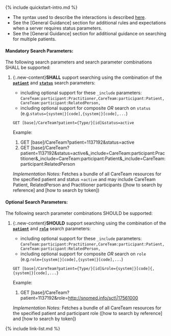 {% include quickstart-intro.md %}

- The syntax used to describe the interactions is described [here](general-guidance.html#search-syntax).
- See the [General Guidance] section for additional rules and expectations when a server requires status parameters.
- See the [General Guidance] section for additional guidance on searching for multiple patients.

#### Mandatory Search Parameters:

The following search parameters and search parameter combinations SHALL be supported:

1. {:.new-content}**SHALL** support searching using the combination of the **[`patient`](SearchParameter-us-core-careteam-patient.html)** and **[`status`](SearchParameter-us-core-careteam-status.html)** search parameters:
    - including optional support for these `_include` parameters: `CareTeam:participant:Practitioner,CareTeam:participant:Patient,CareTeam:participant:RelatedPerson,`
    - including optional support for composite *OR* search on `status` (e.g.`status={system|}[code],{system|}[code],...`)

    `GET [base]/CareTeam?patient={Type/}[id]&status=active`

    Example:
    
      1. GET [base]/CareTeam?patient=1137192&amp;status=active
      1. GET [base]/CareTeam?patient=1137192&amp;status=active&amp;_include=CareTeam:participant:Practitioner&amp;_include=CareTeam:participant:Patient&amp;_include=CareTeam:participant:RelatedPerson

    *Implementation Notes:* Fetches a bundle of all CareTeam resources for the specified patient and status =`active` and may include CareTeam Patient, RelatedPerson and Practitioner participants ([how to search by reference] and [how to search by token])


#### Optional Search Parameters:

The following search parameter combinations SHOULD be supported:

1. {:.new-content}**SHOULD** support searching using the combination of the **[`patient`](SearchParameter-us-core-careteam-patient.html)** and **[`role`](SearchParameter-us-core-careteam-role.html)** search parameters:
    - including optional support for these `_include` parameters: `CareTeam:participant:Practitioner,CareTeam:participant:Patient,CareTeam:participant:RelatedPerson,`
    - including optional support for composite *OR* search on `role` (e.g.`role={system|}[code],{system|}[code],...`)

    `GET [base]/CareTeam?patient={Type/}[id]&role={system|}[code]{,{system|}[code],...}`

    Example:
    
      1. GET [base]/CareTeam?patient=1137192&amp;role=http://snomed.info/sct\|17561000

    *Implementation Notes:* Fetches a bundle of all CareTeam resources for the specified patient and participant role ([how to search by reference] and [how to search by token])



{% include link-list.md %}
